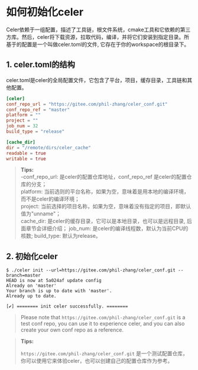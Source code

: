 # 如何初始化celer

Celer依赖于一组配置，描述了工具链，根文件系统，cmake工具和它依赖的第三方库。然后，celer将下载资源，拉取代码，编译，并将它们安装到指定目录。所基于的配置是一个叫做celer.toml的文件, 它存在于你的workspace的根目录下。

## 1. celer.toml的结构

celer.toml是celer的全局配置文件，它包含了平台，项目，缓存目录，工具链和其他配置。

```toml
[celer]
conf_repo_url = "https://gitee.com/phil-zhang/celer_conf.git"
conf_repo_ref = "master"
platform = ""
project = ""
job_num = 32
build_type = "release"

[cache_dir]
dir = "/remote/dirs/celer_cache"
readable = true
writable = true
```
>**Tips:**  
-conf_repo_url: 是celer的配置仓库地址，conf_repo_ref 是celer的配置仓库的分支；  
platform: 当前选则的平台名称，如果为空，意味着是用本地的编译环境，而不是celer的编译环境；  
project: 当前选择的项目名称，如果为空，意味着没有指定的项目，即默认值为"unname"；  
cache_dir: 是celer的缓存目录，它可以是本地目录，也可以是远程目录, 后面章节会详细介绍；
job_num: 是celer的编译线程数，默认为当前CPU的核数;
build_type: 默认为release。

## 2. 初始化celer

```
$ ./celer init --url=https://gitee.com/phil-zhang/celer_conf.git --branch=master
HEAD is now at 5a024af update config
Already on 'master'
Your branch is up to date with 'master'.
Already up to date.

[✔] ======== init celer successfully. ========
```

>Please note that `https://gitee.com/phil-zhang/celer_conf.git` is a test conf repo, you can use it to experience celer, and you can also create your own conf repo as a reference.

>**Tips:**
>
>  `https://gitee.com/phil-zhang/celer_conf.git` 是一个测试配置仓库，你可以使用它来体验celer，也可以创建自己的配置仓库作为参考。
